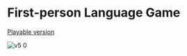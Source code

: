# First-person Language Game
[Playable version](http://version-five.s3-website-us-east-1.amazonaws.com/)

![v5 0](https://github.com/user-attachments/assets/0c878287-d8c2-4d20-ac23-c496987a4291)
